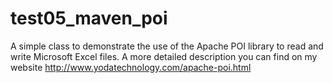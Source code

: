 test05_maven_poi
================

A simple class to demonstrate the use of the Apache POI library to read and write Microsoft Excel files.
A more detailed description you can find on my website http://www.yodatechnology.com/apache-poi.html
